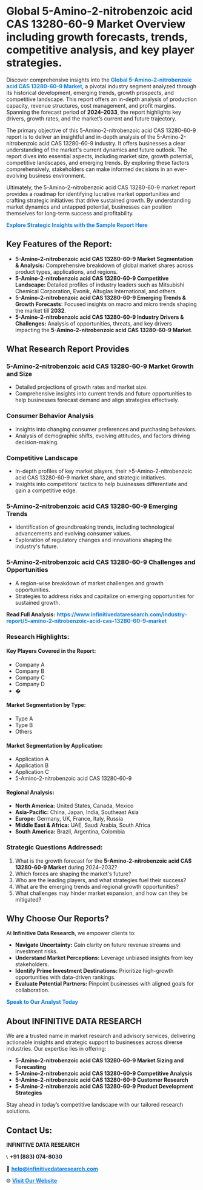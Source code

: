 <h1>Global 5-Amino-2-nitrobenzoic acid CAS 13280-60-9 Market Overview including growth forecasts, trends, competitive analysis, and key player strategies.</h1>
<p>
Discover comprehensive insights into the 
<a href="https://www.infinitivedataresearch.com/industry-report/5-amino-2-nitrobenzoic-acid-cas-13280-60-9-market" rel="dofollow" style="color: #007BFF; text-decoration: none;"><strong>Global 5-Amino-2-nitrobenzoic acid CAS 13280-60-9 Market</strong></a>, a pivotal industry segment analyzed through its historical development, emerging trends, growth prospects, and competitive landscape. This report offers an in-depth analysis of production capacity, revenue structures, cost management, and profit margins. Spanning the forecast period of <strong>2024–2033</strong>, the report highlights key drivers, growth rates, and the market’s current and future trajectory.
</p>
<p>
The primary objective of this 5-Amino-2-nitrobenzoic acid CAS 13280-60-9 report is to deliver an insightful and in-depth analysis of the 5-Amino-2-nitrobenzoic acid CAS 13280-60-9 industry. It offers businesses a clear understanding of the market's current dynamics and future outlook. The report dives into essential aspects, including market size, growth potential, competitive landscapes, and emerging trends. By exploring these factors comprehensively, stakeholders can make informed decisions in an ever-evolving business environment.
</p>
<p>
Ultimately, the 5-Amino-2-nitrobenzoic acid CAS 13280-60-9 market report provides a roadmap for identifying lucrative market opportunities and crafting strategic initiatives that drive sustained growth. By understanding market dynamics and untapped potential, businesses can position themselves for long-term success and profitability.
</p>
<p>
<a href="https://www.infinitivedataresearch.com/request-sample/reportId=102648" style="color: #007BFF; text-decoration: none;"><strong>Explore Strategic Insights with the Sample Report Here</strong></a>
</p>

<h2>Key Features of the Report:</h2>
<ul>
<li><strong>5-Amino-2-nitrobenzoic acid CAS 13280-60-9 Market Segmentation & Analysis:</strong> Comprehensive breakdown of global market shares across product types, applications, and regions.</li>
<li><strong>5-Amino-2-nitrobenzoic acid CAS 13280-60-9 Competitive Landscape:</strong> Detailed profiles of industry leaders such as Mitsubishi Chemical Corporation, Evonik, Altuglas International, and others.</li>
<li><strong>5-Amino-2-nitrobenzoic acid CAS 13280-60-9 Emerging Trends & Growth Forecasts:</strong> Focused insights on macro and micro trends shaping the market till <strong>2032</strong>.</li>
<li><strong>5-Amino-2-nitrobenzoic acid CAS 13280-60-9 Industry Drivers & Challenges:</strong> Analysis of opportunities, threats, and key drivers impacting the <strong>5-Amino-2-nitrobenzoic acid CAS 13280-60-9 Market</strong>.</li>
</ul>

<h2>What Research Report Provides</h2>
<h3>5-Amino-2-nitrobenzoic acid CAS 13280-60-9 Market Growth and Size</h3>
<ul>
<li>Detailed projections of growth rates and market size.</li>
<li>Comprehensive insights into current trends and future opportunities to help businesses forecast demand and align strategies effectively.</li>
</ul>

<h3>Consumer Behavior Analysis</h3>
<ul>
<li>Insights into changing consumer preferences and purchasing behaviors.</li>
<li>Analysis of demographic shifts, evolving attitudes, and factors driving decision-making.</li>
</ul>

<h3>Competitive Landscape</h3>
<ul>
<li>In-depth profiles of key market players, their >5-Amino-2-nitrobenzoic acid CAS 13280-60-9 market share, and strategic initiatives.</li>
<li>Insights into competitors' tactics to help businesses differentiate and gain a competitive edge.</li>
</ul>

<h3>5-Amino-2-nitrobenzoic acid CAS 13280-60-9 Emerging Trends</h3>
<ul>
<li>Identification of groundbreaking trends, including technological advancements and evolving consumer values.</li>
<li>Exploration of regulatory changes and innovations shaping the industry's future.</li>
</ul>

<h3>5-Amino-2-nitrobenzoic acid CAS 13280-60-9 Challenges and Opportunities</h3>
<ul>
<li>A region-wise breakdown of market challenges and growth opportunities.</li>
<li>Strategies to address risks and capitalize on emerging opportunities for sustained growth.</li>
</ul>
<p><strong>Read Full Analysis:</strong> <a href="https://www.infinitivedataresearch.com/industry-report/5-amino-2-nitrobenzoic-acid-cas-13280-60-9-market" rel="dofollow" style="color: #007BFF; text-decoration: none;"><strong>https://www.infinitivedataresearch.com/industry-report/5-amino-2-nitrobenzoic-acid-cas-13280-60-9-market</strong></a></p>
<h3>Research Highlights:</h3>
<h4>Key Players Covered in the Report:</h4>
<ul><li>Company A</li><li>Company B</li><li>Company C</li><li>Company D</li><li>�</li></ul>
<h4>Market Segmentation by Type:</h4>
<ul><li>Type A</li><li>Type B</li><li>Others</li></ul>
<h4>Market Segmentation by Application:</h4>
<ul><li>Application A</li><li>Application B</li><li>Application C</li><li>5-Amino-2-nitrobenzoic acid CAS 13280-60-9</li></ul>

<h4>Regional Analysis:</h4>
<ul>
<li><strong>North America:</strong> United States, Canada, Mexico</li>
<li><strong>Asia-Pacific:</strong> China, Japan, India, Southeast Asia</li>
<li><strong>Europe:</strong> Germany, UK, France, Italy, Russia</li>
<li><strong>Middle East & Africa:</strong> UAE, Saudi Arabia, South Africa</li>
<li><strong>South America:</strong> Brazil, Argentina, Colombia</li>
</ul>

<h3>Strategic Questions Addressed:</h3>
<ol>
<li>What is the growth forecast for the <strong>5-Amino-2-nitrobenzoic acid CAS 13280-60-9 Market</strong> during 2024–2032?</li>
<li>Which forces are shaping the market's future?</li>
<li>Who are the leading players, and what strategies fuel their success?</li>
<li>What are the emerging trends and regional growth opportunities?</li>
<li>What challenges may hinder market expansion, and how can they be mitigated?</li>
</ol>

<h2>Why Choose Our Reports?</h2>
<p>At <strong>Infinitive Data Research</strong>, we empower clients to:</p>
<ul>
<li><strong>Navigate Uncertainty:</strong> Gain clarity on future revenue streams and investment risks.</li>
<li><strong>Understand Market Perceptions:</strong> Leverage unbiased insights from key stakeholders.</li>
<li><strong>Identify Prime Investment Destinations:</strong> Prioritize high-growth opportunities with data-driven rankings.</li>
<li><strong>Evaluate Potential Partners:</strong> Pinpoint businesses with aligned goals for collaboration.</li>
</ul>
<p><a href="https://www.infinitivedataresearch.com/industry-report/5-amino-2-nitrobenzoic-acid-cas-13280-60-9-market" rel="dofollow" style="color: #007BFF; text-decoration: none;"><strong>Speak to Our Analyst Today</strong></a></p>

<h2>About INFINITIVE DATA RESEARCH</h2>
<p>We are a trusted name in market research and advisory services, delivering actionable insights and strategic support to businesses across diverse industries. Our expertise lies in offering:</p>
<ul>
<li><strong>5-Amino-2-nitrobenzoic acid CAS 13280-60-9 Market Sizing and Forecasting</strong></li>
<li><strong>5-Amino-2-nitrobenzoic acid CAS 13280-60-9 Competitive Analysis</strong></li>
<li><strong>5-Amino-2-nitrobenzoic acid CAS 13280-60-9 Customer Research</strong></li>
<li><strong>5-Amino-2-nitrobenzoic acid CAS 13280-60-9 Product Development Strategies</strong></li>
</ul>
<p>Stay ahead in today’s competitive landscape with our tailored research solutions.</p>

<h2>Contact Us:</h2>
<p><strong>INFINITIVE DATA RESEARCH</strong></p>
<p>📞 <strong>+91 (883) 074-8030</strong></p>
<p>📧 <strong><a href="mailto:help@infinitivedataresearch.com" style="color: #007BFF;">help@infinitivedataresearch.com</a></strong></p>
<p>🌐 <strong><a href="https://www.infinitivedataresearch.com" rel="dofollow" style="color: #007BFF;">Visit Our Website</a></strong></p>